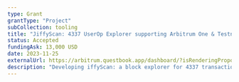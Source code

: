 ```yaml
---
type: Grant
grantType: "Project"
subCollection: tooling
title: "JiffyScan: 4337 UserOp Explorer supporting Arbitrum One & Testnets"
status: Accepted
fundingAsk: 13,000 USD
date: 2023-11-25
externalUrl: https://arbitrum.questbook.app/dashboard/?isRenderingProposalBody=true&role=community&grantId=0x706bc8efecb6002f00a052fe5688d0eb89ea45f4&chainId=10&proposalId=0x5a0
description: "Developing iffyScan: a block explorer for 4337 transactions on Arbitrum One & Testnets, abstracting metadata for easy understanding."
---
```

